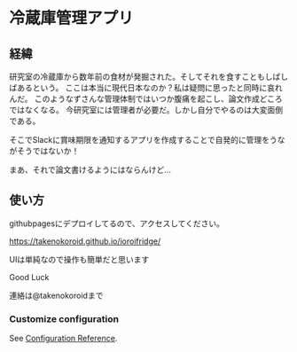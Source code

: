 
# 冷蔵庫管理アプリ

## 経緯
研究室の冷蔵庫から数年前の食材が発掘された。そしてそれを食すこともしばしばあるという。
ここは本当に現代日本なのか？私は疑問に思ったと同時に哀れんだ。
このようなずさんな管理体制ではいつか腹痛を起こし、論文作成どころではなくなる。
今研究室には管理者が必要だ。しかし自分でやるのは大変面倒である。

そこでSlackに賞味期限を通知するアプリを作成することで自発的に管理をうながそうではないか！

まあ、それで論文書けるようにはならんけど...

## 使い方
githubpagesにデプロイしてるので、アクセスしてください。

https://takenokoroid.github.io/ioroifridge/

UIは単純なので操作も簡単だと思います

Good Luck

連絡は@takenokoroidまで

### Customize configuration
See [Configuration Reference](https://cli.vuejs.org/config/).
